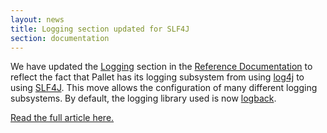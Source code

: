 ```yaml
---
layout: news
title: Logging section updated for SLF4J
section: documentation
---
```


We have updated the
[Logging](http://palletops.com/doc/reference/logging/) section in the
[Reference Documentation](http://palletops.com/doc/reference/logging)
to reflect the fact that Pallet has its logging subsystem from using
[log4j](http://logging.apache.org/log4j/1.2/) to using
[SLF4J](http://www.slf4j.org/). This move allows the configuration of
many different logging subsystems. By default, the logging library
used is now [logback](http://http://logback.qos.ch/). 

[Read the full article here.](http://palletops.com/doc/reference/logging/)
